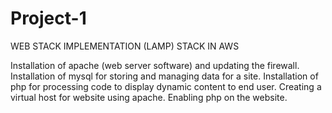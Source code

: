 # Project-1
WEB STACK IMPLEMENTATION (LAMP) STACK IN AWS

Installation of apache (web server software) and updating the firewall.
Installation of mysql for storing and managing data for a site.
Installation of php for processing code to display dynamic content to end user.
Creating a virtual host for website using apache.
Enabling php on the website.
